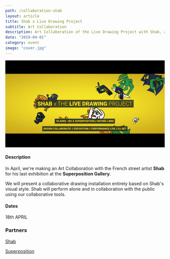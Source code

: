 ```yaml
---
path: /collaboration-shab
layout: article
title: Shab x Live Drawing Project
subtitle: Art Collaboration
description: Art Collaboration of the Live Drawing Project with Shab, a French street artist, at the Sitio by Superposition, Lyon, France
date: "2019-04-01"
category: event
image: "cover.jpg"
---
```




![Shab cover](textcover.jpg)


#### Description

In April, we're making an Art Collaboration with the French street artist __Shab__ for his last exhibition at the __Superposition Gallery__.  

We will present a collaborative drawing installation entirely based on Shab's visual style. Shab will perform alone and in collaboration with the public using our collaborative tools.

#### Dates

18th APRIL



### Partners

[Shab](//www.shab-c.com/) 

[Superposition](//superposition-lyon.com)  
